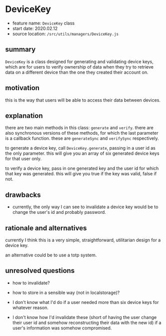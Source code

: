 # DeviceKey

-   feature name: `DeviceKey` class
-   start date: 2020.02.12
-   source location: `/src/utils/managers/DeviceKey.js`

## summary

`DeviceKey` is a class designed for generating and validating device keys, which are for users to verify ownership of data when they try to retrieve data on a different device than the one they created their account on.

## motivation

this is the way that users will be able to access their data between devices.

## explanation

there are two main methods in this class: `generate` and `verify`. there are also synchronous versions of these methods, for which the last parameter is a callback function. these are `generateSync` and `verifySync` respectively.

to generate a device key, call `DeviceKey.generate`, passing in a user id as the only parameter. this will give you an array of six generated device keys for that user only.

to verify a device key, pass in one generated key and the user id for which that key was generated. this will give you true if the key was valid, false if not.

## drawbacks

-   currently, the only way I can see to invalidate a device key would be to change the user's id and probably password.

## rationale and alternatives

currently I think this is a very simple, straightforward, utilitarian design for a device key.

an alternative could be to use a totp system.

## unresolved questions

-   how to invalidate?

-   how to store in a sensible way (not in localstorage)?

-   I don't know what I'd do if a user needed more than six device keys for whatever reason.

-   I don't know how I'd invalidate these (short of having the user change their user id and somehow reconstructing their data with the new id) if a user's information was somehow compromised.
